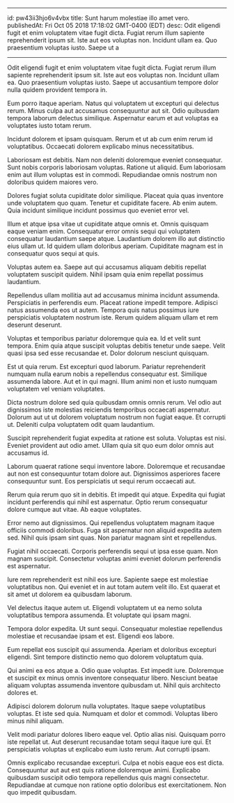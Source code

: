 
---
id: pw43ii3hjo6v4vbx
title: Sunt harum molestiae illo amet vero.
publishedAt: Fri Oct 05 2018 17:18:02 GMT-0400 (EDT)
desc: Odit eligendi fugit et enim voluptatem vitae fugit dicta. Fugiat rerum illum sapiente reprehenderit ipsum sit. Iste aut eos voluptas non. Incidunt ullam ea. Quo praesentium voluptas iusto. Saepe ut a

---



Odit eligendi fugit et enim voluptatem vitae fugit dicta. Fugiat rerum illum sapiente reprehenderit ipsum sit. Iste aut eos voluptas non. Incidunt ullam ea. Quo praesentium voluptas iusto. Saepe ut accusantium tempore dolor nulla quidem provident tempora in.
 Eum porro itaque aperiam. Natus qui voluptatem ut excepturi qui delectus rerum. Minus culpa aut accusamus consequuntur aut sit. Odio quibusdam tempora laborum delectus similique. Aspernatur earum et aut voluptas ea voluptates iusto totam rerum.
 Incidunt dolorem et ipsam quisquam. Rerum et ut ab cum enim rerum id voluptatibus. Occaecati dolorem explicabo minus necessitatibus.


Laboriosam est debitis. Nam non deleniti doloremque eveniet consequatur. Sunt nobis corporis laboriosam voluptas. Ratione ut aliquid. Eum laboriosam enim aut illum voluptas est in commodi. Repudiandae omnis nostrum non doloribus quidem maiores vero.
 Dolores fugiat soluta cupiditate dolor similique. Placeat quia quas inventore unde voluptatem quo quam. Tenetur et cupiditate facere. Ab enim autem. Quia incidunt similique incidunt possimus quo eveniet error vel.
 Illum et atque ipsa vitae ut cupiditate atque omnis et. Omnis quisquam eaque veniam enim. Consequatur error omnis sequi qui voluptatem consequatur laudantium saepe atque. Laudantium dolorem illo aut distinctio eius ullam ut. Id quidem ullam doloribus aperiam. Cupiditate magnam est in consequatur quos sequi at quis.


Voluptas autem ea. Saepe aut qui accusamus aliquam debitis repellat voluptatem suscipit quidem. Nihil ipsam quia enim repellat possimus laudantium.
 Repellendus ullam mollitia aut ad accusamus minima incidunt assumenda. Perspiciatis in perferendis eum. Placeat ratione impedit tempore. Adipisci natus assumenda eos ut autem. Tempora quis natus possimus iure perspiciatis voluptatem nostrum iste. Rerum quidem aliquam ullam et rem deserunt deserunt.
 Voluptas et temporibus pariatur doloremque quia ea. Id et velit sunt tempora. Enim quia atque suscipit voluptas debitis tenetur unde saepe. Velit quasi ipsa sed esse recusandae et. Dolor dolorum nesciunt quisquam.


Est ut quia rerum. Est excepturi quod laborum. Pariatur reprehenderit numquam nulla earum nobis a repellendus consequatur est. Similique assumenda labore. Aut et in qui magni. Illum animi non et iusto numquam voluptatem vel veniam voluptates.
 Dicta nostrum dolore sed quia quibusdam omnis omnis rerum. Vel odio aut dignissimos iste molestias reiciendis temporibus occaecati aspernatur. Dolorum aut ut ut dolorem voluptatum nostrum non fugiat eaque. Et corrupti ut. Deleniti culpa voluptatem odit quam laudantium.
 Suscipit reprehenderit fugiat expedita at ratione est soluta. Voluptas est nisi. Eveniet provident aut odio amet. Ullam quia sit quo eum dolor omnis aut accusamus id.


Laborum quaerat ratione sequi inventore labore. Doloremque et recusandae aut non est consequuntur totam dolore aut. Dignissimos asperiores facere consequuntur sunt. Eos perspiciatis ut sequi rerum occaecati aut.
 Rerum quia rerum quo sit in debitis. Et impedit qui atque. Expedita qui fugiat incidunt perferendis qui nihil est aspernatur. Optio rerum consequatur dolore cumque aut vitae. Ab eaque voluptates.
 Error nemo aut dignissimos. Qui repellendus voluptatem magnam itaque officiis commodi doloribus. Fuga sit aspernatur non aliquid expedita autem sed. Nihil quis ipsam sint quas. Non pariatur magnam sint et repellendus.


Fugiat nihil occaecati. Corporis perferendis sequi ut ipsa esse quam. Non magnam suscipit. Consectetur voluptas animi eveniet dolorum perferendis est aspernatur.
 Iure rem reprehenderit est nihil eos iure. Sapiente saepe est molestiae voluptatibus non. Qui eveniet et in aut totam autem velit illo. Est quaerat et sit amet ut dolorem ea quibusdam laborum.
 Vel delectus itaque autem ut. Eligendi voluptatem ut ea nemo soluta voluptatibus tempora assumenda. Et voluptate qui ipsam magni.


Tempora dolor expedita. Ut sunt sequi. Consequatur molestiae repellendus molestiae et recusandae ipsam et est. Eligendi eos labore.
 Eum repellat eos suscipit qui assumenda. Aperiam et doloribus excepturi eligendi. Sint tempore distinctio nemo quo dolorem voluptatum quia.
 Qui animi ea eos atque a. Odio quae voluptas. Est impedit iure. Doloremque et suscipit ex minus omnis inventore consequatur libero. Nesciunt beatae aliquam voluptas assumenda inventore quibusdam ut. Nihil quis architecto dolores et.


Adipisci dolorem dolorum nulla voluptates. Itaque saepe voluptatibus voluptas. Et iste sed quia. Numquam et dolor et commodi. Voluptas libero minus nihil aliquam.
 Velit modi pariatur dolores libero eaque vel. Optio alias nisi. Quisquam porro iste repellat ut. Aut deserunt recusandae totam sequi itaque iure qui. Et perspiciatis voluptas ut explicabo eum iusto rerum. Aut corrupti ipsam.
 Omnis explicabo recusandae excepturi. Culpa et nobis eaque eos est dicta. Consequuntur aut aut est quis ratione doloremque animi. Explicabo quibusdam suscipit odio tempora repellendus quis magni consectetur. Repudiandae at cumque non ratione optio doloribus est exercitationem. Non quo impedit quibusdam.

